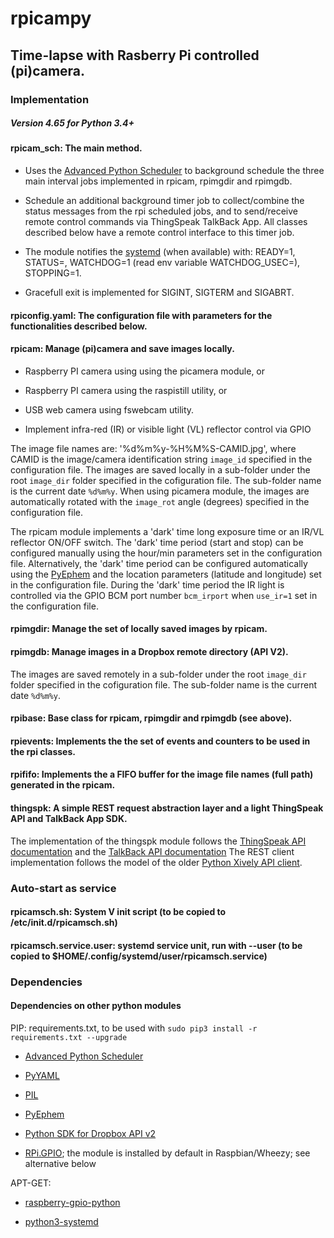# rpicampy
## Time-lapse with Rasberry Pi controlled (pi)camera.

### Implementation

##### Version 4.65 for Python 3.4+

#### rpicam_sch:	The main method. 

- Uses the [Advanced Python Scheduler](http://apscheduler.readthedocs.org/en/latest/) to background schedule the three main interval jobs implemented in rpicam, rpimgdir and rpimgdb. 

- Schedule an additional background timer job to collect/combine the status messages from the rpi scheduled jobs, and to send/receive remote control commands via ThingSpeak TalkBack App. All classes described below have a remote control interface to this timer job.

- The module notifies the [systemd](https://www.freedesktop.org/software/systemd/python-systemd/) (when available) with: READY=1, STATUS=, WATCHDOG=1 (read env variable WATCHDOG_USEC=), STOPPING=1.

- Gracefull exit is implemented for SIGINT, SIGTERM and SIGABRT.

#### rpiconfig.yaml:	The configuration file with parameters for the functionalities described below.

#### rpicam:	Manage (pi)camera and save images locally.

- Raspberry PI camera using using the picamera module, or

- Raspberry PI camera using the raspistill utility, or 

- USB web camera using fswebcam utility. 

- Implement infra-red (IR) or visible light (VL) reflector control via GPIO

The image file names are:  '%d%m%y-%H%M%S-CAMID.jpg', where CAMID is the image/camera identification string `image_id` specified in the configuration file.
The images are saved locally in a sub-folder under the root `image_dir` folder specified in the cofiguration file. The sub-folder name is the current date `%d%m%y`.
When using picamera module, the images are automatically rotated with the `image_rot` angle (degrees) specified in the configuration file. 

The rpicam module implements a 'dark' time long exposure time or an IR/VL reflector ON/OFF switch. 
The 'dark' time period (start and stop) can be configured manually using the hour/min parameters set in the configuration file.
Alternatively, the 'dark' time period can be configured automatically using the [PyEphem](http://rhodesmill.org/pyephem/) 
and the location parameters (latitude and longitude) set in the configuration file.
During the 'dark' time period the IR light is controlled via the GPIO BCM port number `bcm_irport` when `use_ir=1` set in the configuration file.

#### rpimgdir:	Manage the set of locally saved images by rpicam.  

#### rpimgdb:	Manage images in a Dropbox remote directory (API V2).

The images are saved remotely in a sub-folder under the root `image_dir` folder specified in the cofiguration file. The sub-folder name is the current date `%d%m%y`.

#### rpibase:	Base class for rpicam, rpimgdir and rpimgdb (see above).

#### rpievents:	Implements the the set of events and counters to be used in the rpi classes.

#### rpififo:	Implements the a FIFO buffer for the image file names (full path) generated in the rpicam.

#### thingspk:	A simple REST request abstraction layer and a light ThingSpeak API and TalkBack App SDK. 

The implementation of the thingspk module follows the [ThingSpeak API documentation](https://www.mathworks.com/help/thingspeak/)
and the [TalkBack API documentation](https://www.mathworks.com/help/thingspeak/talkback-app.html)
The REST client implementation follows the model of the older [Python Xively API client](https://github.com/xively/xively-python).


### Auto-start as service

#### rpicamsch.sh: System V init script (to be copied to /etc/init.d/rpicamsch.sh)

#### rpicamsch.service.user: systemd service unit, run with --user (to be copied to $HOME/.config/systemd/user/rpicamsch.service)


### Dependencies 

#### Dependencies on other python modules

PIP: requirements.txt, to be used with ```sudo pip3 install -r requirements.txt --upgrade```

- [Advanced Python Scheduler](https://pypi.python.org/pypi/APScheduler)

- [PyYAML](https://pypi.python.org/pypi/PyYAML)

- [PIL](https://pypi.python.org/pypi/PIL)

- [PyEphem](https://pypi.python.org/pypi/pyephem/)

- [Python SDK for Dropbox API v2](https://github.com/dropbox/dropbox-sdk-python)

- [RPi.GPIO](https://pypi.python.org/pypi/RPi.GPIO); the module is installed by default in Raspbian/Wheezy; see alternative below

APT-GET:

- [raspberry-gpio-python](https://sourceforge.net/p/raspberry-gpio-python/wiki/install/)

- [python3-systemd](https://github.com/systemd/python-systemd)


